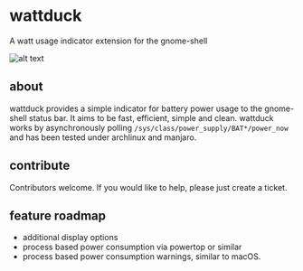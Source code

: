 # wattduck
A watt usage indicator extension for the gnome-shell

![alt text](https://github.com/osphost/wattduck/raw/master/media/gnome-taskbar-full.png "wattduck in action")

## about
wattduck provides a simple indicator for battery power usage to the gnome-shell status bar.
It aims to be fast, efficient, simple and clean.
wattduck works by asynchronously polling `/sys/class/power_supply/BAT*/power_now` and has been tested
under archlinux and manjaro.

## contribute
Contributors welcome. If you would like to help, please just create a ticket.

## feature roadmap
 - additional display options
 - process based power consumption via powertop or similar
 - process based power consumption warnings, similar to macOS.


